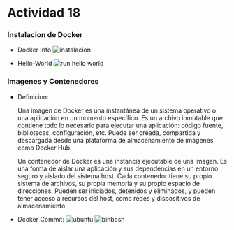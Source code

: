 # Actividad 18
  ### Instalacion de Docker
   - Docker Info
   ![instalacion](https://user-images.githubusercontent.com/114892939/212563348-3bc8e27c-6755-4598-82fd-c7a30417d84a.png)
   
   - Hello-World
   ![run hello world](https://user-images.githubusercontent.com/114892939/212563361-e3410d71-364f-43b4-82dd-44d0785fe793.png)

  ### Imagenes y Contenedores
   -  Definicion:
   
      Una imagen de Docker es una instantánea de un sistema operativo o una aplicación en un momento específico. Es un archivo inmutable que contiene todo lo necesario para ejecutar una aplicación: código fuente, bibliotecas, configuración, etc. Puede ser creada, compartida y descargada desde una plataforma de almacenamiento de imágenes como Docker Hub.
      
      Un contenedor de Docker es una instancia ejecutable de una imagen. Es una forma de aislar una aplicación y sus dependencias en un entorno seguro y aislado del sistema host. Cada contenedor tiene su propio sistema de archivos, su propia memoria y su propio espacio de direcciones. Pueden ser iniciados, detenidos y eliminados, y pueden tener acceso a recursos del host, como redes y dispositivos de almacenamiento.
      
   -  Dcoker Commit:
    ![ubuntu](https://user-images.githubusercontent.com/114892939/212563416-b773b44f-9ce8-4853-9bc9-88c6fe94a91e.png)
    ![binbash](https://user-images.githubusercontent.com/114892939/212563426-1a77dadf-2b2b-48e6-b60d-5369e301c9eb.png)


   
   
